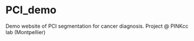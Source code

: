 # PCI_demo
Demo website of PCI segmentation for cancer diagnosis. Project @ PINKcc lab (Montpellier)